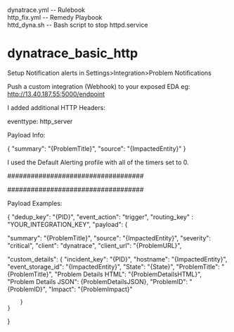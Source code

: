 # 
dynatrace.yml -- Rulebook<br />
http_fix.yml -- Remedy Playbook<br />
httd_dyna.sh -- Bash script to stop httpd.service<br />


# dynatrace_basic_http

Setup Notification alerts in Settings>Integration>Problem Notifications 

Push a custom integration (Webhook) to your exposed EDA eg: http://13.40.187.55:5000/endpoint

I added additional HTTP Headers:

eventtype: http_server


Payload Info:

{
"summary": "{ProblemTitle}",
"source": "{ImpactedEntity}"
}

I used the Default Alerting profile with all of the timers set to 0.


###################################




###################################


Payload Examples:

{
"dedup_key": "{PID}",
"event_action": "trigger",
"routing_key" : "YOUR_INTEGRATION_KEY",
"payload": {

 
"summary": "{ProblemTitle}",
"source": "{ImpactedEntity}",
"severity": "critical",
"client": "dynatrace",
"client_url": "{ProblemURL}",

 
"custom_details": {
"incident_key": "{PID}",
"hostname": "{ImpactedEntity}",
"event_storage_id": "{ImpactedEntity}",
"State": "{State}",
"ProblemTitle": "{ProblemTitle}",
"Problem Details HTML": "{ProblemDetailsHTML}",
"Problem Details JSON": {ProblemDetailsJSON},
"ProblemID": "{ProblemID}",
"Impact": "{ProblemImpact}"
   
        }
    }
}
